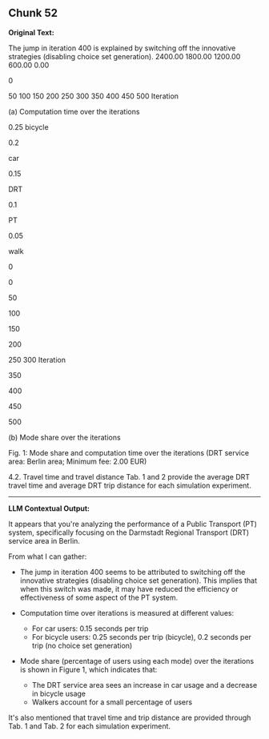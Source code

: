 ## Chunk 52

**Original Text:**

The jump in iteration 400 is explained by switching off the innovative strategies
(disabling choice set generation). 2400.00
1800.00
1200.00
600.00
0.00

0

50 100 150 200 250 300 350 400 450 500
Iteration

(a) Computation time over the iterations

0.25
bicycle

0.2

car

0.15

DRT

0.1

PT

0.05

walk

0

0

50

100

150

200

250 300
Iteration

350

400

450

500

(b) Mode share over the iterations

Fig. 1: Mode share and computation time over the iterations (DRT service area: Berlin area; Minimum fee: 2.00 EUR)

4.2. Travel time and travel distance
Tab. 1 and 2 provide the average DRT travel time and average DRT trip distance for each simulation experiment.

---

**LLM Contextual Output:**

It appears that you're analyzing the performance of a Public Transport (PT) system, specifically focusing on the Darmstadt Regional Transport (DRT) service area in Berlin.

From what I can gather:

- The jump in iteration 400 seems to be attributed to switching off the innovative strategies (disabling choice set generation). This implies that when this switch was made, it may have reduced the efficiency or effectiveness of some aspect of the PT system.
 
- Computation time over iterations is measured at different values:
  - For car users: 0.15 seconds per trip
  - For bicycle users: 0.25 seconds per trip (bicycle), 0.2 seconds per trip (no choice set generation)
  
- Mode share (percentage of users using each mode) over the iterations is shown in Figure 1, which indicates that:
  - The DRT service area sees an increase in car usage and a decrease in bicycle usage
  - Walkers account for a small percentage of users

It's also mentioned that travel time and trip distance are provided through Tab. 1 and Tab. 2 for each simulation experiment.
